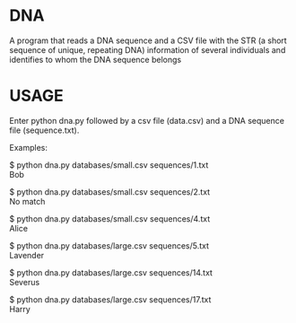 # DNA

A program that reads a DNA sequence and a CSV file with the STR (a short sequence of unique, repeating DNA) information of several individuals and identifies to whom the DNA sequence belongs

# USAGE
Enter python dna.py followed by a csv file (data.csv) and a DNA sequence file (sequence.txt). 

Examples:

$ python dna.py databases/small.csv sequences/1.txt <br />
Bob

$ python dna.py databases/small.csv sequences/2.txt<br />
No match

$ python dna.py databases/small.csv sequences/4.txt<br />
Alice

$ python dna.py databases/large.csv sequences/5.txt<br />
Lavender

$ python dna.py databases/large.csv sequences/14.txt<br />
Severus

$ python dna.py databases/large.csv sequences/17.txt<br />
Harry
